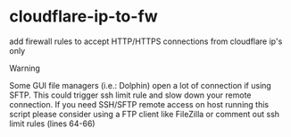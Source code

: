 # cloudflare-ip-to-fw
add firewall rules to accept HTTP/HTTPS connections from cloudflare ip's only

> [!WARNING]  
> Some GUI file managers (i.e.: Dolphin) open a lot of connection if using SFTP.
> This could trigger ssh limit rule and slow down your remote connection.
> If you need SSH/SFTP remote access on host running this script please consider using a FTP client like FileZilla or comment out ssh limit rules (lines 64-66)
